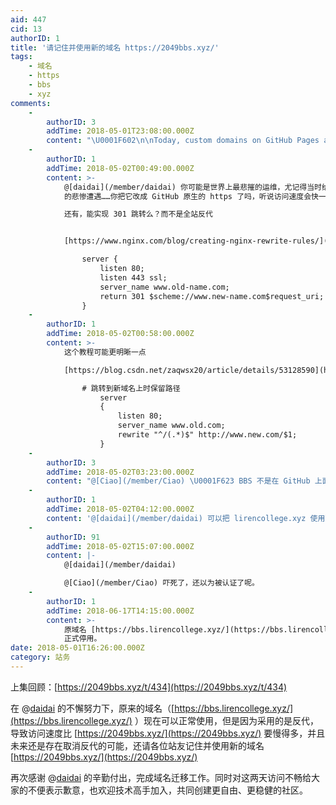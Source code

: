 ```yaml
---
aid: 447
cid: 13
authorID: 1
title: '请记住并使用新的域名 https://2049bbs.xyz/'
tags:
    - 域名
    - https
    - bbs
    - xyz
comments:
    -
        authorID: 3
        addTime: 2018-05-01T23:08:00.000Z
        content: "\U0001F602\n\nToday, custom domains on GitHub Pages are gaining support for HTTPS via @ letsencrypt.  \n[https://blog.github.com/2018-05-01-github-pages-custom-domains-https/](https://blog.github.com/2018-05-01-github-pages-custom-domains-https/)"
    -
        authorID: 1
        addTime: 2018-05-02T00:49:00.000Z
        content: >-
            @[daidai](/member/daidai) 你可能是世界上最悲摧的运维，尤记得当时给 bbs 加 https
            的悲惨遭遇……你把它改成 GitHub 原生的 https 了吗，听说访问速度会快一点，能够利用 GitHub 的 CDN 网络。  

            还有，能实现 301 跳转么？而不是全站反代


            [https://www.nginx.com/blog/creating-nginx-rewrite-rules/](https://www.nginx.com/blog/creating-nginx-rewrite-rules/)

                server {
                    listen 80;
                    listen 443 ssl;
                    server_name www.old-name.com;
                    return 301 $scheme://www.new-name.com$request_uri;
                }
    -
        authorID: 1
        addTime: 2018-05-02T00:58:00.000Z
        content: >-
            这个教程可能更明晰一点  

            [https://blog.csdn.net/zaqwsx20/article/details/53128590](https://blog.csdn.net/zaqwsx20/article/details/53128590)  

                # 跳转到新域名上时保留路径
                    server  
                    {  
                        listen 80;  
                        server_name www.old.com;  
                        rewrite "^/(.*)$" http://www.new.com/$1;  
                    }
    -
        authorID: 3
        addTime: 2018-05-02T03:23:00.000Z
        content: "@[Ciao](/member/Ciao) \U0001F623 BBS 不是在 GitHub 上面，没法用 GitHub 提供的 HTTPS 和 CDN 加速吧？跳转可以改一下。"
    -
        authorID: 1
        addTime: 2018-05-02T04:12:00.000Z
        content: '@[daidai](/member/daidai) 可以把 lirencollege.xyz 使用那个。'
    -
        authorID: 91
        addTime: 2018-05-02T15:07:00.000Z
        content: |-
            @[daidai](/member/daidai)

            @[Ciao](/member/Ciao) 吓死了，还以为被认证了呢。
    -
        authorID: 1
        addTime: 2018-06-17T14:15:00.000Z
        content: >-
            原域名 [https://bbs.lirencollege.xyz/](https://bbs.lirencollege.xyz/)
            正式停用。
date: 2018-05-01T16:26:00.000Z
category: 站务
---
```


上集回顾：[https://2049bbs.xyz/t/434](https://2049bbs.xyz/t/434)

在 @[daidai](/member/daidai) 的不懈努力下，原来的域名（[https://bbs.lirencollege.xyz/](https://bbs.lirencollege.xyz/) ）现在可以正常使用，但是因为采用的是反代，导致访问速度比 [https://2049bbs.xyz/](https://2049bbs.xyz/) 要慢得多，并且未来还是存在取消反代的可能，还请各位站友记住并使用新的域名 [https://2049bbs.xyz/](https://2049bbs.xyz/)

再次感谢 @[daidai](/member/daidai) 的辛勤付出，完成域名迁移工作。同时对这两天访问不畅给大家的不便表示歉意，也欢迎技术高手加入，共同创建更自由、更稳健的社区。
